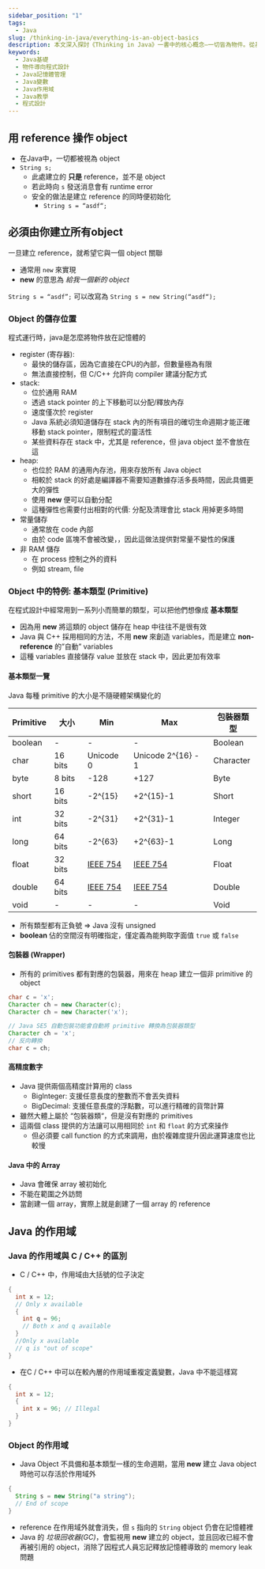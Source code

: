 ```yaml
---
sidebar_position: "1"
tags:
  - Java
slug: /thinking-in-java/everything-is-an-object-basics
description: 本文深入探討《Thinking in Java》一書中的核心概念—一切皆為物件。從基本類型到記憶體管理、作用域的理解，本讀書筆記詳細解釋Java的物件導向程式設計基礎，適合初學者與進階程式設計師參考使用
keywords:
  - Java基礎
  - 物件導向程式設計
  - Java記憶體管理
  - Java變數
  - Java作用域
  - Java教學
  - 程式設計
---
```

## 用 reference 操作 object

- 在Java中，一切都被視為 object
- `String s;`
	- 此處建立的 **只是** reference，並不是 object
	- 若此時向 `s` 發送消息會有 runtime error
	- 安全的做法是建立 reference 的同時便初始化
	    - `String s = “asdf“;`

## 必須由你建立所有object

一旦建立 reference，就希望它與一個 object 關聯
- 通常用 `new` 來實現
- **new** 的意思為 _給我一個新的 object_

`String s = “asdf”;`
可以改寫為
`String s = new String(“asdf“);`

### Object 的儲存位置

程式運行時，java是怎麼將物件放在記憶體的
- register (寄存器):
    - 最快的儲存區，因為它直接在CPU的內部，但數量極為有限
    - 無法直接控制，但 C/C++ 允許向 compiler 建議分配方式
- stack:
    - 位於通用 RAM
    - 透過 stack pointer 的上下移動可以分配/釋放內存
    - 速度僅次於 register
    - Java 系統必須知道儲存在 stack 內的所有項目的確切生命週期才能正確移動 stack pointer，限制程式的靈活性
    - 某些資料存在 stack 中，尤其是 reference，但 java object 並不會放在這
- heap:
    - 也位於 RAM 的通用內存池，用來存放所有 Java object
    - 相較於 stack 的好處是編譯器不需要知道數據存活多長時間，因此具備更大的彈性
    - 使用 **new** 便可以自動分配
    - 這種彈性也需要付出相對的代價: 分配及清理會比 stack 用掉更多時間
- 常量儲存
    - 通常放在 code 內部
    - 由於 code 區塊不會被改變，，因此這做法提供對常量不變性的保護
- 非 RAM 儲存
    - 在 process 控制之外的資料
    - 例如 stream, file

### Object 中的特例: 基本類型 (Primitive)

在程式設計中經常用到一系列小而簡單的類型，可以把他們想像成 **基本類型**
- 因為用 **new** 將這類的 object 儲存在 heap 中往往不是很有效
- Java 與 C++ 採用相同的方法，不用 **new** 來創造 variables，而是建立 **non-reference** 的”自動” variables
- 這種 variables 直接儲存 value 並放在 stack 中，因此更加有效率

#### 基本類型一覽
Java 每種 primitive 的大小是不隨硬體架構變化的

| Primitive | 大小      | Min                                                                                                                  | Max                                                                                                                  | 包裝器類型     |
| --------- | ------- | -------------------------------------------------------------------------------------------------------------------- | -------------------------------------------------------------------------------------------------------------------- | --------- |
| boolean   | -       | -                                                                                                                    | -                                                                                                                    | Boolean   |
| char      | 16 bits | Unicode 0                                                                                                            | Unicode 2^{16} - 1                                                                                                   | Character |
| byte      | 8 bits  | -128                                                                                                                 | +127                                                                                                                 | Byte      |
| short     | 16 bits | -2^{15}                                                                                                              | +2^{15}-1                                                                                                            | Short     |
| int       | 32 bits | -2^{31}                                                                                                              | +2^{31}-1                                                                                                            | Integer   |
| long      | 64 bits | -2^{63}                                                                                                              | +2^{63}-1                                                                                                            | Long      |
| float     | 32 bits | [IEEE 754](https://app.heptabase.com/89fe36cd-97a8-4fc9-847b-644189528206/card/df87b686-3950-4638-a11e-2a33618472e3) | [IEEE 754](https://app.heptabase.com/89fe36cd-97a8-4fc9-847b-644189528206/card/df87b686-3950-4638-a11e-2a33618472e3) | Float     |
| double    | 64 bits | [IEEE 754](https://app.heptabase.com/89fe36cd-97a8-4fc9-847b-644189528206/card/df87b686-3950-4638-a11e-2a33618472e3) | [IEEE 754](https://app.heptabase.com/89fe36cd-97a8-4fc9-847b-644189528206/card/df87b686-3950-4638-a11e-2a33618472e3) | Double    |
| void      | -       | -                                                                                                                    | -                                                                                                                    | Void      |

- 所有類型都有正負號 ⇒ Java 沒有 unsigned
- **boolean** 佔的空間沒有明確指定，僅定義為能夠取字面值 `true` 或 `false`

#### 包裝器 (Wrapper)

- 所有的 primitives 都有對應的包裝器，用來在 heap 建立一個非 primitive 的 object

```java
char c = 'x';
Character ch = new Character(c);
Character ch = new Character('x');

// Java SE5 自動包裝功能會自動將 primitive 轉換為包裝器類型
Character ch = 'x';
// 反向轉換
char c = ch;
```

#### 高精度數字

- Java 提供兩個高精度計算用的 class
    - BigInteger: 支援任意長度的整數而不會丟失資料
    - BigDecimal: 支援任意長度的浮點數，可以進行精確的貨幣計算
- 雖然大體上屬於 “包裝器類“，但是沒有對應的 primitives
- 這兩個 class 提供的方法讓可以用相同於 `int` 和 `float` 的方式來操作
    - 但必須要 call function 的方式來調用，由於複雜度提升因此運算速度也比較慢
#### Java 中的 Array

- Java 會確保 array 被初始化
- 不能在範圍之外訪問
- 當創建一個 array，實際上就是創建了一個 array 的 reference


## Java 的作用域

### Java 的作用域與 C / C++ 的區別

- C / C++ 中，作用域由大括號的位子決定
```cpp
{
  int x = 12;
  // Only x available
  {
    int q = 96;
    // Both x and q available
  }
  //Only x available
  // q is "out of scope"
}
```

- 在C / C++ 中可以在較內層的作用域重複定義變數，Java 中不能這樣寫
```java
{
  int x = 12;
  {
    int x = 96; // Illegal
  }
}
```

### Object 的作用域

- Java Object 不具備和基本類型一樣的生命週期，當用 **new** 建立 Java object時他可以存活於作用域外

```java
{
  String s = new String("a string");
  // End of scope
}
```
- reference 在作用域外就會消失，但 `s` 指向的 `String` object 仍會在記憶體裡
- Java 的 _垃圾回收器(GC)_，會監視用 **new** 建立的 object，並且回收已經不會再被引用的 object，消除了因程式人員忘記釋放記憶體導致的 memory leak 問題